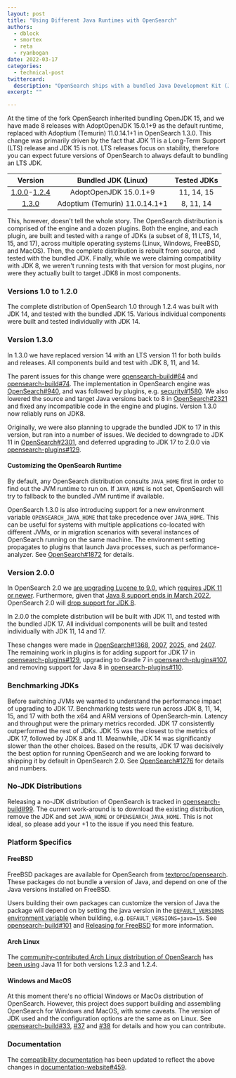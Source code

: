 ```yaml
---
layout: post
title: "Using Different Java Runtimes with OpenSearch"
authors:
  - dblock
  - smortex
  - reta
  - ryanbogan
date: 2022-03-17
categories:
  - technical-post
twittercard:
  description: "OpenSearch ships with a bundled Java Development Kit (JDK) that has recently been updated to version 11 (LTS). In this blog post we'll explain this change, and describe new features that make swapping the Java runtime easier."
excerpt: ""

---
```

At the time of the fork OpenSearch inherited bundling OpenJDK 15, and we have made 8 releases with AdoptOpenJDK 15.0.1+9 as the default runtime, replaced with Adoptium (Temurin) 11.0.14.1+1 in OpenSearch 1.3.0. This change was primarily driven by the fact that JDK 11 is a Long-Term Support (LTS) release and JDK 15 is not. LTS releases focus on stability, therefore you can expect future versions of OpenSearch to always default to bundling an LTS JDK.

| Version                                                                                                                       | Bundled JDK (Linux)            | Tested JDKs     |
|:-----------------------------------------------------------------------------------------------------------------------------:|:------------------------------:|:---------------:|
| [1.0.0](https://opensearch.org/versions/opensearch-1-0-0.html)-[1.2.4](https://opensearch.org/versions/opensearch-1-2-4.html) | AdoptOpenJDK 15.0.1+9          | 11, 14, 15      |
| [1.3.0](https://opensearch.org/versions/opensearch-1-3-0.html)                                                                | Adoptium (Temurin) 11.0.14.1+1 | 8, 11, 14       |

This, however, doesn't tell the whole story. The OpenSearch distribution is comprised of the engine and a dozen plugins. Both the engine, and each plugin, are built and tested with a range of JDKs (a subset of 8, 11 LTS, 14, 15, and 17), across multiple operating systems (Linux, Windows, FreeBSD, and MacOS). Then, the complete distribution is rebuilt from source, and tested with the bundled JDK. Finally, while we were claiming compatibility with JDK 8, we weren't running tests with that version for most plugins, nor were they actually built to target JDK8 in most components.

### Versions 1.0 to 1.2.0

The complete distribution of OpenSearch 1.0 through 1.2.4 was built with JDK 14, and tested with the bundled JDK 15. Various individual components were built and tested individually with JDK 14.

### Version 1.3.0

In 1.3.0 we have replaced version 14 with an LTS version 11 for both builds and releases. All components build and test with JDK 8, 11, and 14.

The parent issues for this change were [opensearch-build#64](https://github.com/opensearch-project/opensearch-plugins/issues/64) and [opensearch-build#74](https://github.com/opensearch-project/opensearch-build/issues/74). The implementation in OpenSearch engine was [OpenSearch#940](https://github.com/opensearch-project/OpenSearch/pull/940), and was followed by plugins, e.g. [security#1580](https://github.com/opensearch-project/security/pull/1580). We also lowered the source and target Java versions back to 8 in [OpenSearch#2321](https://github.com/opensearch-project/OpenSearch/pull/2321) and fixed any incompatible code in the engine and plugins. Version 1.3.0 now reliably runs on JDK8. 

Originally, we were also planning to upgrade the bundled JDK to 17 in this version, but ran into a number of issues. We decided to downgrade to JDK 11 in [OpenSearch#2301](https://github.com/opensearch-project/OpenSearch/pull/2301), and deferred upgrading to JDK 17 to 2.0.0 via [opensearch-plugins#129](https://github.com/opensearch-project/opensearch-plugins/issues/129).

#### Customizing the OpenSearch Runtime

By default, any OpenSearch distribution consults `JAVA_HOME` first in order to find out the JVM runtime to run on. If `JAVA_HOME` is not set, OpenSearch will try to fallback to the bundled JVM runtime if available. 

OpenSearch 1.3.0 is also introducing support for a new environment variable `OPENSEARCH_JAVA_HOME` that take precedence over `JAVA_HOME`. This can be useful for systems with multiple applications co-located with different JVMs, or in migration scenarios with several instances of OpenSearch running on the same machine. The environment setting propagates to plugins that launch Java processes, such as performance-analyzer. See [OpenSearch#1872](https://github.com/opensearch-project/OpenSearch/issues/1872) for details.

### Version 2.0.0

In OpenSearch 2.0 we [are upgrading Lucene to 9.0](https://github.com/opensearch-project/OpenSearch/pull/1109), which [requires JDK 11 or newer](https://cwiki.apache.org/confluence/display/LUCENE/Release+Notes+9.0). Furthermore, given that [Java 8 support ends in March 2022](https://endoflife.date/java), OpenSearch 2.0 will [drop support for JDK 8](https://github.com/opensearch-project/opensearch-plugins/issues/110).

In 2.0.0 the complete distribution will be built with JDK 11, and tested with the bundled JDK 17. All individual components will be built and tested individually with JDK 11, 14 and 17.

These changes were made in [OpenSearch#1368](https://github.com/opensearch-project/OpenSearch/pull/1368), [2007](https://github.com/opensearch-project/OpenSearch/pull/2007), [2025](https://github.com/opensearch-project/OpenSearch/pull/2025), and [2407](https://github.com/opensearch-project/OpenSearch/pull/2407). The remaining work in plugins is for adding support for JDK 17 in [opensearch-plugins#129](https://github.com/opensearch-project/opensearch-plugins/issues/129), upgrading to Gradle 7 in [opensearch-plugins#107](https://github.com/opensearch-project/opensearch-plugins/issues/107), and removing support for Java 8 in [opensearch-plugins#110](https://github.com/opensearch-project/opensearch-plugins/issues/110).

### Benchmarking JDKs

Before switching JVMs we wanted to understand the performance impact of upgrading to JDK 17. Benchmarking tests were run across JDK 8, 11, 14, 15, and 17 with both the x64 and ARM versions of OpenSearch-min. Latency and throughput were the primary metrics recorded. JDK 17 consistently outperformed the rest of JDKs. JDK 15 was the closest to the metrics of JDK 17, followed by JDK 8 and 11. Meanwhile, JDK 14 was significantly slower than the other choices. Based on the results, JDK 17 was decisively the best option for running OpenSearch and we are looking forward to shipping it by default in OpenSearch 2.0. See [OpenSearch#1276](https://github.com/opensearch-project/OpenSearch/issues/1276) for details and numbers.

### No-JDK Distributions

Releasing a no-JDK distribution of OpenSearch is tracked in [opensearch-build#99](https://github.com/opensearch-project/opensearch-build/issues/99). The current work-around is to download the existing distribution, remove the JDK and set `JAVA_HOME` or `OPENSEARCH_JAVA_HOME`. This is not ideal, so please add your +1 to the issue if you need this feature.

### Platform Specifics

#### FreeBSD

FreeBSD packages are available for OpenSearch from [textproc/opensearch](https://www.freshports.org/textproc/opensearch/). These packages do not bundle a version of Java, and depend on one of the Java versions installed on FreeBSD.

Users building their own packages can customize the version of Java the package will depend on by setting the java version in the [`DEFAULT_VERSIONS` environment variable](https://wiki.freebsd.org/Ports/DEFAULT_VERSIONS) when building, e.g. `DEFAULT_VERSIONS=java=15`. See [opensearch-build#101](https://github.com/opensearch-project/opensearch-build/issues/101) and [Releasing for FreeBSD](https://github.com/opensearch-project/opensearch-build#releasing-for-freebsd) for more information.

#### Arch Linux

The [community-contributed Arch Linux distribution of OpenSearch](https://wiki.archlinux.org/title/OpenSearch) has [been using](https://github.com/archlinux/svntogit-community/blob/packages/opensearch/trunk/PKGBUILD#L34) Java 11 for both versions 1.2.3 and 1.2.4.

#### Windows and MacOS

At this moment there's no official Windows or MacOs distribution of OpenSearch. However, this project does support building and assembling OpenSearch for Windows and MacOS, with some caveats. The version of JDK used and the configuration options are the same as on Linux. See [opensearch-build#33](https://github.com/opensearch-project/opensearch-build/issues/33), [#37](https://github.com/opensearch-project/opensearch-build/issues/37) and [#38](https://github.com/opensearch-project/opensearch-build/issues/38) for details and how you can contribute.

### Documentation

The [compatibility documentation](https://opensearch.org/docs/latest/opensearch/install/compatibility/) has been updated to reflect the above changes in [documentation-website#459](https://github.com/opensearch-project/documentation-website/pull/459).